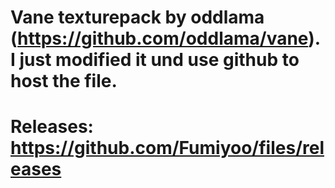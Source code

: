# Vane texturepack by oddlama (https://github.com/oddlama/vane). I just modified it und use github to host the file.

# Releases: https://github.com/Fumiyoo/files/releases
